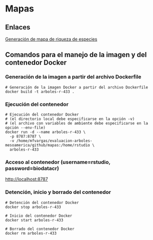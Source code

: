 # Mapas

## Enlaces
[Generación de mapa de riqueza de especies](https://evaluacion-arboles-mesoamerica.github.io/mapas/src/visualization/generacion-mapa-riqueza-especies-plantas.html)  

## Comandos para el manejo de la imagen y del contenedor Docker

### Generación de la imagen a partir del archivo Dockerfile
```shell
# Generación de la imagen Docker a partir del archivo Dockerfile
docker build -t arboles-r-433 .
```

### Ejecución del contenedor
```shell
# Ejecución del contenedor Docker
# (el directorio local debe especificarse en la opción -v)
# (el archivo con variables de ambiente debe especificarse en la opción --env-file)
docker run -d --name arboles-r-433 \
  -p 8787:8787 \
  -v /home/mfvargas/evaluacion-arboles-mesoamerica/github/mapas:/home/rstudio \
  arboles-r-433
```
  
### Acceso al contenedor (username=rstudio, password=biodatacr)
[http://localhost:8787](http://localhost:8787)

### Detención, inicio y borrado del contenedor
```shell
# Detención del contenedor Docker
docker stop arboles-r-433

# Inicio del contenedor Docker
docker start arboles-r-433

# Borrado del contenedor Docker
docker rm arboles-r-433
```
